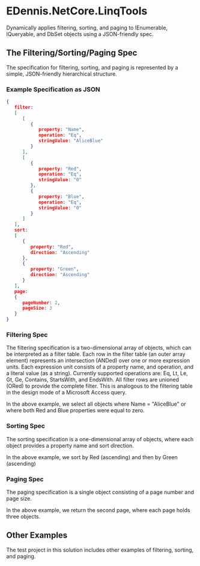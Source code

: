 # EDennis.NetCore.LinqTools
Dynamically applies filtering, sorting, and paging to IEnumerable, IQueryable, and DbSet objects using a JSON-friendly spec. 

## The Filtering/Sorting/Paging Spec
The specification for filtering, sorting, and paging is represented by a simple, JSON-friendly hierarchical structure.

### Example Specification as JSON
```json
{
   filter: 
   [
      [
         {
            property: "Name",
            operation: "Eq",
            stringValue: "AliceBlue"
         }
      ],
      [
         {
            property: "Red",
            operation: "Eq",
            stringValue: "0"
         },
         {
            property: "Blue",
            operation: "Eq",
            stringValue: "0"
         }
      ]
   ],
   sort: 
   [
      {
         property: "Red",
         direction: "Ascending"
      },
      {
         property: "Green",
         direction: "Ascending"
      }
   ],
   page: 
   {
      pageNumber: 2,
      pageSize: 3
   }
}
```
### Filtering Spec
The filtering specification is a two-dimensional array of objects, which can be interpreted as a filter table.  Each row in the filter table (an outer array element) represents an intersection (ANDed) over one or more expression units.  Each expression unit consists of a property name, and operation, and a literal value (as a string).  Currently supported operations are: Eq, Lt, Le, Gt, Ge, Contains, StartsWith, and EndsWith. All filter rows are unioned (ORed) to provide the complete filter.  This is analogous to the filtering table in the design mode of a Microsoft Access query.

In the above example, we select all objects where Name = "AliceBlue" or where both Red and Blue properties were equal to zero.  

### Sorting Spec
The sorting specification is a one-dimensional array of objects, where each object provides a property name and sort direction.

In the above example, we sort by Red (ascending) and then by Green (ascending) 

### Paging Spec
The paging specification is a single object consisting of a page number and page size.

In the above example, we return the second page, where each page holds three objects.

## Other Examples
The test project in this solution includes other examples of filtering, sorting, and paging.
